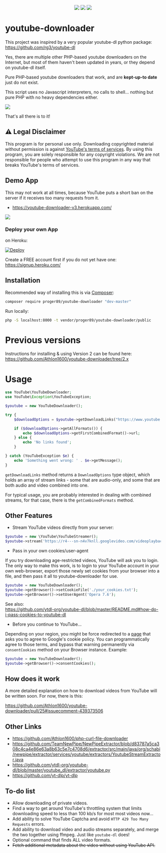 <center>
  
![](https://img.shields.io/packagist/dt/Athlon1600/youtube-downloader.svg) ![](https://img.shields.io/github/last-commit/Athlon1600/youtube-downloader.svg) ![](https://img.shields.io/github/license/Athlon1600/youtube-downloader.svg)

</center>

# youtube-downloader

This project was inspired by a very popular youtube-dl python package:  
https://github.com/rg3/youtube-dl

Yes, there are multiple other PHP-based youtube downloaders on the Internet, 
but most of them haven't been updated in years, or they depend on youtube-dl itself.  

Pure PHP-based youtube downloaders that work, and are **kept-up-to date** just do not exist.

This script uses no Javascript interpreters, no calls to shell... nothing but pure PHP with no heavy dependencies either.

![](https://i.imgur.com/39LIE0r.png)

That's all there is to it!

## :warning: Legal Disclaimer

This program is for personal use only. 
Downloading copyrighted material without permission is against [YouTube's terms of services](https://www.youtube.com/static?template=terms). 
By using this program, you are solely responsible for any copyright violations. 
We are not responsible for people who attempt to use this program in any way that breaks YouTube's terms of services.

## Demo App

This may not work at all times, because YouTube puts a short ban on the server if it receives too many requests from it.

- https://youtube-downloader-v3.herokuapp.com/

![](http://proxynova.s3.us-east-1.amazonaws.com/youtube-downloader-save-video.png)


### Deploy your own App

on Heroku:

[![Deploy](https://www.herokucdn.com/deploy/button.svg)](https://heroku.com/deploy)


Create a FREE account first if you do not yet have one:  
https://signup.heroku.com/

Installation
-------

Recommended way of installing this is via [Composer](http://getcomposer.org):

```bash
composer require proger89/youtube-downloader "dev-master"
```

Run locally:

```bash
php -S localhost:8000 -t vendor/proger89/youtube-downloader/public
```

# Previous versions

Instructions for installing & using Version 2 can be found here:  
https://github.com/Athlon1600/youtube-downloader/tree/2.x

# Usage


```php
use YouTube\YouTubeDownloader;
use YouTube\Exception\YouTubeException;

$youtube = new YouTubeDownloader();

try {
    $downloadOptions = $youtube->getDownloadLinks("https://www.youtube.com/watch?v=aqz-KE-bpKQ");

    if ($downloadOptions->getAllFormats()) {
        echo $downloadOptions->getFirstCombinedFormat()->url;
    } else {
        echo 'No links found';
    }

} catch (YouTubeException $e) {
    echo 'Something went wrong: ' . $e->getMessage();
}
```

`getDownloadLinks` method returns a `DownloadOptions` type object, which holds an array of stream links - some that are audio-only, and some that are both audio and video combined into one.

For typical usage, you are probably interested in dealing with combined streams, for that case, there is the `getCombinedFormats` method.

## Other Features

- Stream YouTube videos directly from your server:

```php
$youtube = new \YouTube\YouTubeStreamer();
$youtube->stream('https://r4---sn-n4v7knll.googlevideo.com/videoplayback?...');
```

- Pass in your own cookies/user-agent

If you try downloading age-restricted videos, YouTube will ask you to login. The only way to make this work, is to login to your YouTube account in your own web-browser, export those newly set cookies from your browser into a file, and then pass it all to youtube-downloader for use.

```php
$youtube = new YouTubeDownloader();
$youtube->getBrowser()->setCookieFile('./your_cookies.txt');
$youtube->getBrowser()->setUserAgent('Opera 7.6');
```

See also:  
https://github.com/ytdl-org/youtube-dl/blob/master/README.md#how-do-i-pass-cookies-to-youtube-dl

- Before you continue to YouTube...

Depending on your region, you might be force redirected to a [page](https://unblockvideos.com/images/before-you-continue-cookies.jpg) that asks you to agree to Google's cookie policy.
You can programmatically agree to those terms, and bypass that warning permanently via `consentCookies` method on your Browser instance. Example:  
```php
$youtube = new YouTubeDownloader();
$youtube->getBrowser()->consentCookies();
```


## How does it work

A more detailed explanation on how to download videos from YouTube will be written soon.
For now, there is this:  

https://github.com/Athlon1600/youtube-downloader/pull/25#issuecomment-439373506

## Other Links

- https://github.com/Athlon1600/php-curl-file-downloader
- https://github.com/TeamNewPipe/NewPipeExtractor/blob/d83787a5ca308c4ca4e86e63a8b63c5e7c4708d6/extractor/src/main/java/org/schabi/newpipe/extractor/services/youtube/extractors/YoutubeStreamExtractor.java
- https://github.com/ytdl-org/youtube-dl/blob/master/youtube_dl/extractor/youtube.py
- https://github.com/yt-dlp/yt-dlp

## To-do list

- Allow downloading of private videos.
- Find a way to get around YouTube's throttling system that limits downloading speed to less than 100 kb/s for most most videos now...
- Add ability to solve YouTube Captcha and avoid `HTTP 429 Too Many Requests` errors.
- Add ability to download video and audio streams separately, and merge the two together using ffmpeg. Just like `youtube-dl` does!  
- Optional command that finds ALL video formats.
- ~~Fetch additional metadata about the video without using YouTube API.~~
